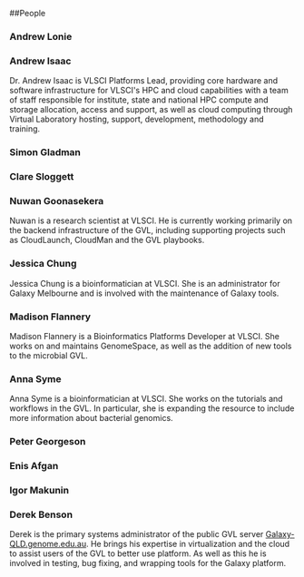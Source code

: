 ##People

### Andrew Lonie

### Andrew Isaac

Dr. Andrew Isaac is VLSCI Platforms Lead, providing core hardware and software infrastructure for VLSCI's HPC and cloud capabilities with a team of staff responsible for institute, state and national HPC compute and storage allocation, access and support, as well as cloud computing through Virtual Laboratory hosting, support, development, methodology and training.

### Simon Gladman

### Clare Sloggett

### Nuwan Goonasekera

Nuwan is a research scientist at VLSCI. He is currently working primarily on the backend infrastructure of the GVL, including supporting projects such as CloudLaunch, CloudMan and the GVL playbooks.

### Jessica Chung

Jessica Chung is a bioinformatician at VLSCI. She is an administrator for Galaxy Melbourne and is involved with the maintenance of Galaxy tools.

### Madison Flannery

Madison Flannery is a Bioinformatics Platforms Developer at VLSCI. She works on and maintains GenomeSpace, as well as the addition of new tools to the microbial GVL.

### Anna Syme

Anna Syme is a bioinformatician at VLSCI. She works on the tutorials and workflows in the GVL. In particular, she is expanding the resource to include more information about bacterial genomics.

### Peter Georgeson

### Enis Afgan

### Igor Makunin

### Derek Benson

Derek is the primary systems administrator of the public GVL server [Galaxy-QLD.genome.edu.au](http://galaxy-qld.genome.edu.au). He brings his expertise in virtualization and the cloud to assist users of the GVL to better use platform. As well as this he is involved in testing, bug fixing, and wrapping tools for the Galaxy platform.
